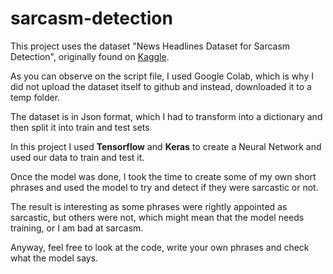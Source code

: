 # sarcasm-detection

This project uses the dataset "News Headlines Dataset for Sarcasm Detection", originally found on [Kaggle](https://www.kaggle.com/datasets/rmisra/news-headlines-dataset-for-sarcasm-detection/code).

As you can observe on the script file, I used Google Colab, which is why I did not upload the dataset itself to github and instead, downloaded it to a temp folder.

The dataset is in Json format, which I had to transform into a dictionary and then split it into train and test sets

In this project I used **Tensorflow** and **Keras** to create a Neural Network and used our data to train and test it.

Once the model was done, I took the time to create some of my own short phrases and used the model to try and detect if they were sarcastic or not.

The result is interesting as some phrases were rightly appointed as sarcastic, but others were not, which might mean that the model needs training, or I am bad at sarcasm.

Anyway, feel free to look at the code, write your own phrases and check what the model says.
